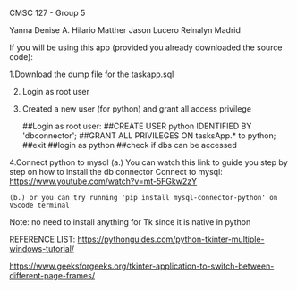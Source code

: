 CMSC 127 - Group 5

Yanna Denise A. Hilario
Matther Jason Lucero
Reinalyn Madrid


If you will be using this app (provided you already downloaded the source code):

1.Download the dump file for the taskapp.sql

2. Login as root user

3. Created a new user (for python) and grant all access privilege 

    ##Login as root user:
    ##CREATE USER python IDENTIFIED BY 'dbconnector';
    ##GRANT ALL PRIVILEGES ON tasksApp.* to python;
    ##exit
    ##login as python
    ##check if dbs can be accessed

4.Connect python to mysql
    (a.) You can watch this link to guide you step by step on how to install the db connector
        Connect to mysql: https://www.youtube.com/watch?v=mt-5FGkw2zY

    (b.) or you can try running 'pip install mysql-connector-python' on VScode terminal


Note: no need to install anything for Tk since it is native in python

REFERENCE LIST:
https://pythonguides.com/python-tkinter-multiple-windows-tutorial/

https://www.geeksforgeeks.org/tkinter-application-to-switch-between-different-page-frames/